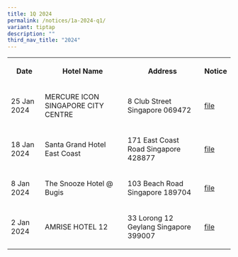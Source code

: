```yaml
---
title: 1Q 2024
permalink: /notices/1a-2024-q1/
variant: tiptap
description: ""
third_nav_title: "2024"
---
```

<p></p><table><tbody><tr><th rowspan="1" colspan="1"><p>Date</p></th><th rowspan="1" colspan="1"><p>Hotel Name</p></th><th rowspan="1" colspan="1"><p>Address</p></th><th rowspan="1" colspan="1"><p>Notice</p></th></tr><tr><td rowspan="1" colspan="1"><p>25 Jan 2024</p></td><td rowspan="1" colspan="1"><p>MERCURE ICON SINGAPORE CITY CENTRE</p></td><td rowspan="1" colspan="1"><p>8 Club Street Singapore 069472</p></td><td rowspan="1" colspan="1"><p><a href="/files/MERCURE_ICON_SINGAPORE_CITY_CENTRE.pdf" rel="noopener noreferrer nofollow" target="_blank">file</a></p></td></tr><tr><td rowspan="1" colspan="1"><p>18 Jan 2024</p></td><td rowspan="1" colspan="1"><p>Santa Grand Hotel East Coast</p></td><td rowspan="1" colspan="1"><p>171 East Coast Road Singapore 428877</p></td><td rowspan="1" colspan="1"><p><a href="/files/Santa_Grand_Hotel_East_Coast.pdf" rel="noopener noreferrer nofollow" target="_blank">file</a></p></td></tr><tr><td rowspan="1" colspan="1"><p>8 Jan 2024</p></td><td rowspan="1" colspan="1"><p>The Snooze Hotel @ Bugis</p></td><td rowspan="1" colspan="1"><p>103 Beach Road Singapore 189704</p></td><td rowspan="1" colspan="1"><p><a href="/files/The_Snooze_Hotel___Bugis.pdf" rel="noopener noreferrer nofollow" target="_blank">file</a></p></td></tr><tr><td rowspan="1" colspan="1"><p>2 Jan 2024</p></td><td rowspan="1" colspan="1"><p>AMRISE HOTEL 12</p></td><td rowspan="1" colspan="1"><p>33 Lorong 12 Geylang Singapore 399007</p></td><td rowspan="1" colspan="1"><p><a href="/files/AMRISE_HOTEL_12.pdf" rel="noopener noreferrer nofollow" target="_blank">file</a></p></td></tr></tbody></table><p></p>